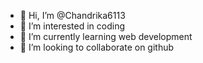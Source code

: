 - 👋 Hi, I’m @Chandrika6113
- 👀 I’m interested in coding
- 🌱 I’m currently learning web development 
- 💞️ I’m looking to collaborate on github


<!---
Chandrika6113/Chandrika6113 is a ✨ special ✨ repository because its `README.md` (this file) appears on your GitHub profile.
You can click the Preview link to take a look at your changes.
--->
